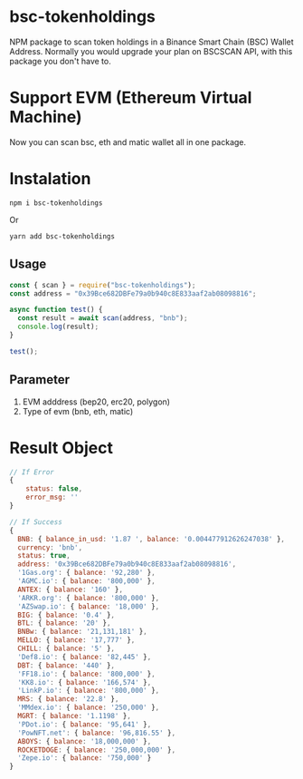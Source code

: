 # bsc-tokenholdings

NPM package to scan token holdings in a Binance Smart Chain (BSC) Wallet Address. Normally you would upgrade your plan on BSCSCAN API, with this package you don't have to.

# Support EVM (Ethereum Virtual Machine)

Now you can scan bsc, eth and matic wallet all in one package.

# Instalation

`npm i bsc-tokenholdings`

Or

`yarn add bsc-tokenholdings`

## Usage

```js
const { scan } = require("bsc-tokenholdings");
const address = "0x39Bce682DBFe79a0b940c8E833aaf2ab08098816";

async function test() {
  const result = await scan(address, "bnb");
  console.log(result);
}

test();
```

## Parameter

1. EVM adddress (bep20, erc20, polygon)
2. Type of evm (bnb, eth, matic)

# Result Object

```js
// If Error
{
    status: false,
    error_msg: ''
}

// If Success
{
  BNB: { balance_in_usd: '1.87 ', balance: '0.004477912626247038' },
  currency: 'bnb',
  status: true,
  address: '0x39Bce682DBFe79a0b940c8E833aaf2ab08098816',
  '1Gas.org': { balance: '92,280' },
  'AGMC.io': { balance: '800,000' },
  ANTEX: { balance: '160' },
  'ARKR.org': { balance: '800,000' },
  'AZSwap.io': { balance: '18,000' },
  BIG: { balance: '0.4' },
  BTL: { balance: '20' },
  BNBw: { balance: '21,131,181' },
  MELLO: { balance: '17,777' },
  CHILL: { balance: '5' },
  'Def8.io': { balance: '82,445' },
  DBT: { balance: '440' },
  'FF18.io': { balance: '800,000' },
  'KK8.io': { balance: '166,574' },
  'LinkP.io': { balance: '800,000' },
  MRS: { balance: '22.8' },
  'MMdex.io': { balance: '250,000' },
  MGRT: { balance: '1.1198' },
  'PDot.io': { balance: '95,641' },
  'PowNFT.net': { balance: '96,816.55' },
  ABOYS: { balance: '18,000,000' },
  ROCKETDOGE: { balance: '250,000,000' },
  'Zepe.io': { balance: '750,000' }
}
```
